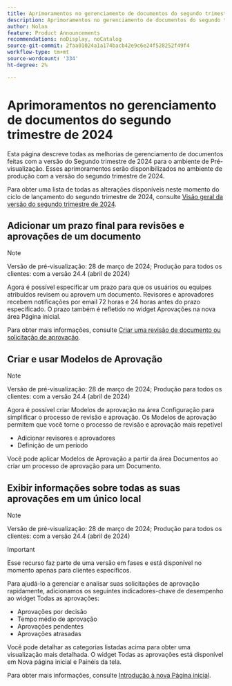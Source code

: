 ```yaml
---
title: Aprimoramentos no gerenciamento de documentos do segundo trimestre de 2024
description: Aprimoramentos no gerenciamento de documentos do segundo trimestre de 2024
author: Nolan
feature: Product Announcements
recommendations: noDisplay, noCatalog
source-git-commit: 2faa01024a1a174bacb42e9c6e24f528252f49f4
workflow-type: tm+mt
source-wordcount: '334'
ht-degree: 2%

---
```


# Aprimoramentos no gerenciamento de documentos do segundo trimestre de 2024

Esta página descreve todas as melhorias de gerenciamento de documentos feitas com a versão do Segundo trimestre de 2024 para o ambiente de Pré-visualização. Esses aprimoramentos serão disponibilizados no ambiente de produção com a versão do segundo trimestre de 2024.

Para obter uma lista de todas as alterações disponíveis neste momento do ciclo de lançamento do segundo trimestre de 2024, consulte [Visão geral da versão do segundo trimestre de 2024](/help/quicksilver/product-announcements/product-releases/24-q2-release-activity/24-q2-release-overview.md).

## Adicionar um prazo final para revisões e aprovações de um documento

>[!NOTE]
>
>Versão de pré-visualização: 28 de março de 2024; Produção para todos os clientes: com a versão 24.4 (abril de 2024)

Agora é possível especificar um prazo para que os usuários ou equipes atribuídos revisem ou aprovem um documento. Revisores e aprovadores recebem notificações por email 72 horas e 24 horas antes do prazo especificado. O prazo também é refletido no widget Aprovações na nova área Página inicial.

Para obter mais informações, consulte [Criar uma revisão de documento ou solicitação de aprovação](/help/quicksilver/review-and-approve-work/document-reviews-and-approvals/manage-document-approvals/create-a-document-approval.md).

## Criar e usar Modelos de Aprovação

>[!NOTE]
>
>Versão de pré-visualização: 28 de março de 2024; Produção para todos os clientes: com a versão 24.4 (abril de 2024)

Agora é possível criar Modelos de aprovação na área Configuração para simplificar o processo de revisão e aprovação. Os Modelos de aprovação permitem que você torne o processo de revisão e aprovação mais repetível

* Adicionar revisores e aprovadores
* Definição de um período

Você pode aplicar Modelos de Aprovação a partir da área Documentos ao criar um processo de aprovação para um Documento.

<!-- For more information, see [Create an Approval Template](/help/quicksilver/review-and-approve-work/document-reviews-and-approvals/manage-document-approvals/create-approval-template.md). -->

## Exibir informações sobre todas as suas aprovações em um único local

>[!NOTE]
>
>Versão de pré-visualização: 28 de março de 2024; Produção para todos os clientes: com a versão 24.4 (abril de 2024)

>[!IMPORTANT]
>
>Esse recurso faz parte de uma versão em fases e está disponível no momento apenas para clientes específicos.

Para ajudá-lo a gerenciar e analisar suas solicitações de aprovação rapidamente, adicionamos os seguintes indicadores-chave de desempenho ao widget Todas as aprovações:

* Aprovações por decisão
* Tempo médio de aprovação
* Aprovações pendentes
* Aprovações atrasadas

Você pode detalhar as categorias listadas acima para obter uma visualização mais detalhada. O widget Todas as aprovações está disponível em Nova página inicial e Painéis da tela.

Para obter mais informações, consulte [Introdução à nova Página inicial](/help/quicksilver/workfront-basics/using-home/new-home/get-started-with-new-home.md).
